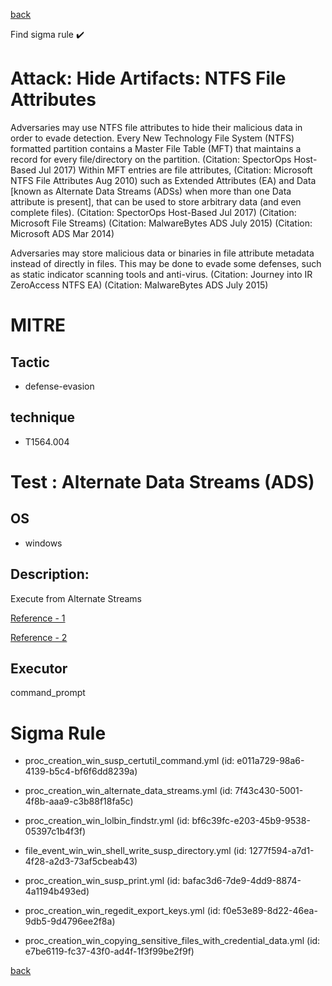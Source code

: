 
[back](../index.md)

Find sigma rule :heavy_check_mark: 

# Attack: Hide Artifacts: NTFS File Attributes 

Adversaries may use NTFS file attributes to hide their malicious data in order to evade detection. Every New Technology File System (NTFS) formatted partition contains a Master File Table (MFT) that maintains a record for every file/directory on the partition. (Citation: SpectorOps Host-Based Jul 2017) Within MFT entries are file attributes, (Citation: Microsoft NTFS File Attributes Aug 2010) such as Extended Attributes (EA) and Data [known as Alternate Data Streams (ADSs) when more than one Data attribute is present], that can be used to store arbitrary data (and even complete files). (Citation: SpectorOps Host-Based Jul 2017) (Citation: Microsoft File Streams) (Citation: MalwareBytes ADS July 2015) (Citation: Microsoft ADS Mar 2014)

Adversaries may store malicious data or binaries in file attribute metadata instead of directly in files. This may be done to evade some defenses, such as static indicator scanning tools and anti-virus. (Citation: Journey into IR ZeroAccess NTFS EA) (Citation: MalwareBytes ADS July 2015)

# MITRE
## Tactic
  - defense-evasion


## technique
  - T1564.004


# Test : Alternate Data Streams (ADS)
## OS
  - windows


## Description:
Execute from Alternate Streams

[Reference - 1](https://gist.github.com/api0cradle/cdd2d0d0ec9abb686f0e89306e277b8f)

[Reference - 2](https://oddvar.moe/2018/01/14/putting-data-in-alternate-data-streams-and-how-to-execute-it/)


## Executor
command_prompt

# Sigma Rule
 - proc_creation_win_susp_certutil_command.yml (id: e011a729-98a6-4139-b5c4-bf6f6dd8239a)

 - proc_creation_win_alternate_data_streams.yml (id: 7f43c430-5001-4f8b-aaa9-c3b88f18fa5c)

 - proc_creation_win_lolbin_findstr.yml (id: bf6c39fc-e203-45b9-9538-05397c1b4f3f)

 - file_event_win_win_shell_write_susp_directory.yml (id: 1277f594-a7d1-4f28-a2d3-73af5cbeab43)

 - proc_creation_win_susp_print.yml (id: bafac3d6-7de9-4dd9-8874-4a1194b493ed)

 - proc_creation_win_regedit_export_keys.yml (id: f0e53e89-8d22-46ea-9db5-9d4796ee2f8a)

 - proc_creation_win_copying_sensitive_files_with_credential_data.yml (id: e7be6119-fc37-43f0-ad4f-1f3f99be2f9f)



[back](../index.md)
